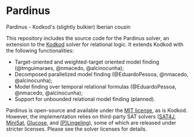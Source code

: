 # Pardinus

Pardinus - Kodkod's (slightly bulkier) Iberian cousin

This repository includes the source code for the Pardinus solver, an extension to the [Kodkod](http://alloy.mit.edu/kodkod/index.html) solver for relational logic. It extends Kodkod with the following functionalities:
* Target-oriented and weighted-target oriented model finding (@tmguimaraes, @nmacedo, @alcinocunha);
* Decomposed parallelized model finding (@EduardoPessoa, @nmacedo, @alcinocunha);
* Model finding over temporal relational formulas (@EduardoPessoa, @nmacedo, @alcinocunha);
* Support for unbounded relational model finding (planned).

Pardinus is open-source and available under the [MIT license](LICENSE), as is Kodkod. However, the implementation relies on third-party SAT solvers ([SAT4J](http://www.sat4j.org), [MiniSat](http://minisat.se), [Glucose](http://www.labri.fr/perso/lsimon/glucose/), and [(P)Lingeling](http://fmv.jku.at/lingeling/)), some of which are released under stricter licenses. Please see the solver licenses for details.
